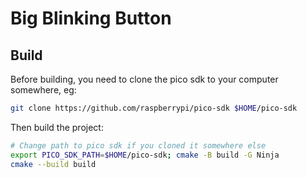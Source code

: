 # Big Blinking Button

## Build

Before building, you need to clone the pico sdk to your computer somewhere, eg:

```bash
git clone https://github.com/raspberrypi/pico-sdk $HOME/pico-sdk
```
Then build the project:

```bash
# Change path to pico sdk if you cloned it somewhere else
export PICO_SDK_PATH=$HOME/pico-sdk; cmake -B build -G Ninja 
cmake --build build
```

